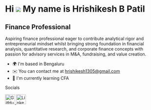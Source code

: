 Hi ![](https://user-images.githubusercontent.com/18350557/176309783-0785949b-9127-417c-8b55-ab5a4333674e.gif) My name is Hrishikesh B Patil
===========================================================================================================================================

Finance Professional
--------------------

Aspiring finance professional eager to contribute analytical rigor and entrepreneurial mindset whilst bringing strong foundation in financial analysis, quantitative research, and corporate finance concepts with passion for advisory services in M&A, fundraising, and value creation.

*   🌍  I'm based in Bengaluru
*   ✉️  You can contact me at [hrishikesh1305@gmail.com](mailto:hrishikesh1305@gmail.com)
*   🧠  I'm currently learning CFA

Socials
                
<p align="left"> <a href="https://www.github.com/GravityD9" target="_blank" rel="noreferrer"> <picture> <source media="(prefers-color-scheme: dark)" srcset="https://raw.githubusercontent.com/danielcranney/readme-generator/main/public/icons/socials/github-dark.svg" /> <source media="(prefers-color-scheme: light)" srcset="https://raw.githubusercontent.com/danielcranney/readme-generator/main/public/icons/socials/github.svg" /> <img src="https://raw.githubusercontent.com/danielcranney/readme-generator/main/public/icons/socials/github.svg" width="32" height="32" alt="GitHub" title="GitHub" /> </picture> </a> <a href="https://www.linkedin.com/in/hrishikesh-b-patil-1a5b98230/" target="_blank" rel="noreferrer"> <picture> <source media="(prefers-color-scheme: dark)" srcset="https://raw.githubusercontent.com/danielcranney/readme-generator/main/public/icons/socials/linkedin-dark.svg" /> <source media="(prefers-color-scheme: light)" srcset="https://raw.githubusercontent.com/danielcranney/readme-generator/main/public/icons/socials/linkedin.svg" /> <img src="https://raw.githubusercontent.com/danielcranney/readme-generator/main/public/icons/socials/linkedin.svg" width="32" height="32" alt="LinkedIn" title="LinkedIn" /> </picture> </a></p>
